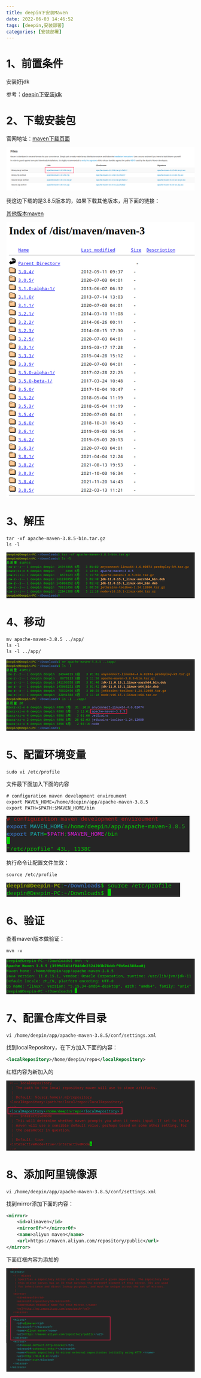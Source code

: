 ```yaml
---
title: deepin下安装Maven
date: 2022-06-03 14:46:52
tags: [deepin,安装部署]
categories: [安装部署]
---
```


# 1、前置条件

安装好jdk

参考：[deepin下安装jdk](https://site.huangge1199.cn/399.html)

# 2、下载安装包

官网地址：[maven下载页面](https://maven.apache.org/download.cgi)

![image-20220603115702494](inMavenByOsDeepin/image-20220603115702494.png)

我这边下载的是3.8.5版本的，如果下载其他版本，用下面的链接：

[其他版本maven](https://archive.apache.org/dist/maven/maven-3/)

![image-20220603120000596](inMavenByOsDeepin/image-20220603120000596.png)

# 3、解压

```shell
tar -xf apache-maven-3.8.5-bin.tar.gz
ls -l
```

![image-20220603120156243](inMavenByOsDeepin/image-20220603120156243.png)

# 4、移动

```shell
mv apache-maven-3.8.5 ../app/
ls -l
ls -l ../app/
```

![image-20220603120347751](inMavenByOsDeepin/image-20220603120347751.png)

# 5、配置环境变量

```shell
sudo vi /etc/profile
```

文件最下面加入下面的内容

```
# configuration maven development enviroument
export MAVEN_HOME=/home/deepin/app/apache-maven-3.8.5
export PATH=$PATH:$MAVEN_HOME/bin
```

![image-20220603121051155](inMavenByOsDeepin/image-20220603121051155.png)

执行命令让配置文件生效：

```shell
source /etc/profile
```

![image-20220603121153205](inMavenByOsDeepin/image-20220603121153205.png)

# 6、验证

查看maven版本做验证：

```shell
mvn -v
```

![image-20220603121458972](inMavenByOsDeepin/image-20220603121458972.png)

# 7、配置仓库文件目录

```shell
vi /home/deepin/app/apache-maven-3.8.5/conf/settings.xml
```

找到localRepository，在下方加入下面的内容：

```xml
<localRepository>/home/deepin/repo</localRepository>
```

红框内容为新加入的

![image-20220603122200505](inMavenByOsDeepin/image-20220603122200505.png)

# 8、添加阿里镜像源

```shell
vi /home/deepin/app/apache-maven-3.8.5/conf/settings.xml
```

找到mirror添加下面的内容：

```xml
<mirror>	
    <id>alimaven</id>
    <mirrorOf>*</mirrorOf>
    <name>aliyun maven</name>
    <url>https://maven.aliyun.com/repository/public</url>
</mirror>
```

下面红框内容为添加的

![image-20220603122859128](inMavenByOsDeepin/image-20220603122859128.png)
